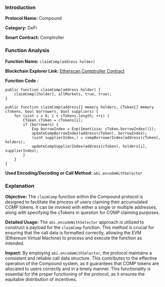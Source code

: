 ### Introduction

**Protocol Name:** Compound

**Category:** DeFi

**Smart Contract:** Comptroller

### Function Analysis

**Function Name:** `claimComp(address holder)`

**Blockchain Explorer Link:** [Etherscan Comptroller Contract](https://etherscan.io/address/0x3d9819210a31b4961b30ef54be2aed79b9c9cd3b#code)

**Function Code :**
```solidity
public function claimComp(address holder) {
    claimComp([holder], allMarkets, true, true);
}

public function claimComp(address[] memory holders, CToken[] memory cTokens, bool borrowers, bool suppliers) {
    for (uint i = 0; i < cTokens.length; ++i) {
        CToken cToken = cTokens[i];
        if (borrowers) {
            Exp borrowIndex = Exp({mantissa: cToken.borrowIndex()});
            updateCompBorrowIndex(address(cToken), borrowIndex);
            (uint supplierIndex,) = compBorrowerIndex(address(cToken), holders);
            updateCompSupplierIndex(address(cToken), holders[i], supplierIndex);
        }
    }
}
```

**Used Encoding/Decoding or Call Method:** `abi.encodeWithSelector`

### Explanation

**Objective:**
The `claimComp` function within the Compound protocol is designed to facilitate the process of users claiming their accumulated COMP tokens. It can be invoked with either a single or multiple addresses, along with specifying the cTokens in question for COMP claiming purposes.

**Detailed Usage:**
The `abi.encodeWithSelector` approach is utilized to construct a payload for the `claimComp` function. This method is crucial for ensuring that the call data is formatted correctly, allowing the EVM (Ethereum Virtual Machine) to process and execute the function as intended.

**Impact:**
By employing `abi.encodeWithSelector`, the protocol maintains a consistent and reliable call data structure. This contributes to the effective operation of the Compound system, as it guarantees that COMP tokens are allocated to users correctly and in a timely manner. This functionality is essential for the proper functioning of the protocol, as it ensures the equitable distribution of incentives.
